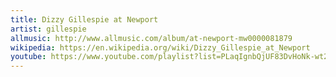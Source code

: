 ```yaml
---
title: Dizzy Gillespie at Newport
artist: gillespie
allmusic: http://www.allmusic.com/album/at-newport-mw0000081879
wikipedia: https://en.wikipedia.org/wiki/Dizzy_Gillespie_at_Newport
youtube: https://www.youtube.com/playlist?list=PLaqIgnbQjUF83DvHoNk-wt21RR9NWMDPf
---
```

